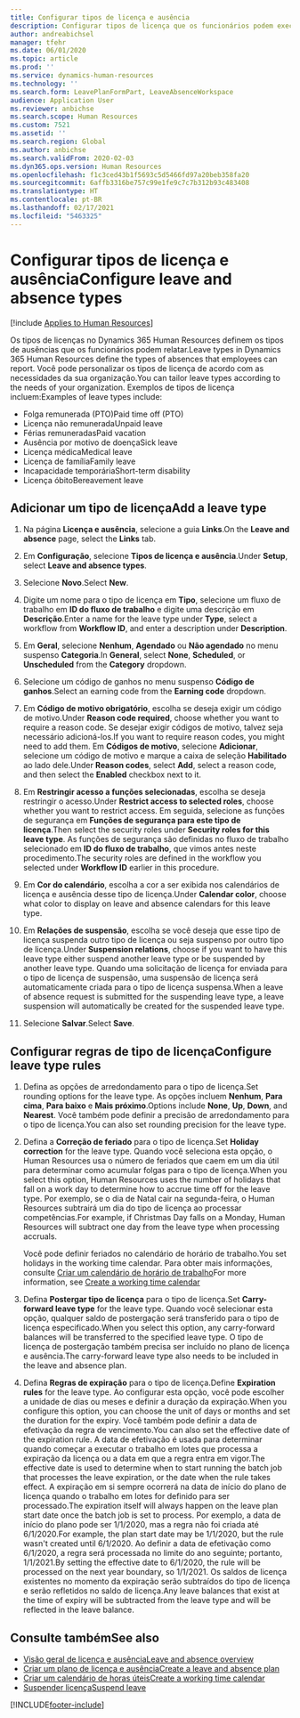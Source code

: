 ```yaml
---
title: Configurar tipos de licença e ausência
description: Configurar tipos de licença que os funcionários podem executar no Dynamics 365 Human Resources.
author: andreabichsel
manager: tfehr
ms.date: 06/01/2020
ms.topic: article
ms.prod: ''
ms.service: dynamics-human-resources
ms.technology: ''
ms.search.form: LeavePlanFormPart, LeaveAbsenceWorkspace
audience: Application User
ms.reviewer: anbichse
ms.search.scope: Human Resources
ms.custom: 7521
ms.assetid: ''
ms.search.region: Global
ms.author: anbichse
ms.search.validFrom: 2020-02-03
ms.dyn365.ops.version: Human Resources
ms.openlocfilehash: f1c3ced43b1f5693c5d5466fd97a20beb358fa20
ms.sourcegitcommit: 6affb3316be757c99e1fe9c7c7b312b93c483408
ms.translationtype: HT
ms.contentlocale: pt-BR
ms.lasthandoff: 02/17/2021
ms.locfileid: "5463325"
---
```

# <a name="configure-leave-and-absence-types"></a><span data-ttu-id="b736e-103">Configurar tipos de licença e ausência</span><span class="sxs-lookup"><span data-stu-id="b736e-103">Configure leave and absence types</span></span>

[!include [Applies to Human Resources](../includes/applies-to-hr.md)]

<span data-ttu-id="b736e-104">Os tipos de licenças no Dynamics 365 Human Resources definem os tipos de ausências que os funcionários podem relatar.</span><span class="sxs-lookup"><span data-stu-id="b736e-104">Leave types in Dynamics 365 Human Resources define the types of absences that employees can report.</span></span> <span data-ttu-id="b736e-105">Você pode personalizar os tipos de licença de acordo com as necessidades da sua organização.</span><span class="sxs-lookup"><span data-stu-id="b736e-105">You can tailor leave types according to the needs of your organization.</span></span> <span data-ttu-id="b736e-106">Exemplos de tipos de licença incluem:</span><span class="sxs-lookup"><span data-stu-id="b736e-106">Examples of leave types include:</span></span>

- <span data-ttu-id="b736e-107">Folga remunerada (PTO)</span><span class="sxs-lookup"><span data-stu-id="b736e-107">Paid time off (PTO)</span></span>
- <span data-ttu-id="b736e-108">Licença não remunerada</span><span class="sxs-lookup"><span data-stu-id="b736e-108">Unpaid leave</span></span>
- <span data-ttu-id="b736e-109">Férias remuneradas</span><span class="sxs-lookup"><span data-stu-id="b736e-109">Paid vacation</span></span>
- <span data-ttu-id="b736e-110">Ausência por motivo de doença</span><span class="sxs-lookup"><span data-stu-id="b736e-110">Sick leave</span></span>
- <span data-ttu-id="b736e-111">Licença médica</span><span class="sxs-lookup"><span data-stu-id="b736e-111">Medical leave</span></span>
- <span data-ttu-id="b736e-112">Licença de família</span><span class="sxs-lookup"><span data-stu-id="b736e-112">Family leave</span></span>
- <span data-ttu-id="b736e-113">Incapacidade temporária</span><span class="sxs-lookup"><span data-stu-id="b736e-113">Short-term disability</span></span>
- <span data-ttu-id="b736e-114">Licença óbito</span><span class="sxs-lookup"><span data-stu-id="b736e-114">Bereavement leave</span></span>

## <a name="add-a-leave-type"></a><span data-ttu-id="b736e-115">Adicionar um tipo de licença</span><span class="sxs-lookup"><span data-stu-id="b736e-115">Add a leave type</span></span>

1. <span data-ttu-id="b736e-116">Na página **Licença e ausência**, selecione a guia **Links**.</span><span class="sxs-lookup"><span data-stu-id="b736e-116">On the **Leave and absence** page, select the **Links** tab.</span></span>

2. <span data-ttu-id="b736e-117">Em **Configuração**, selecione **Tipos de licença e ausência**.</span><span class="sxs-lookup"><span data-stu-id="b736e-117">Under **Setup**, select **Leave and absence types**.</span></span>

3. <span data-ttu-id="b736e-118">Selecione **Novo**.</span><span class="sxs-lookup"><span data-stu-id="b736e-118">Select **New**.</span></span>

4. <span data-ttu-id="b736e-119">Digite um nome para o tipo de licença em **Tipo**, selecione um fluxo de trabalho em **ID do fluxo de trabalho** e digite uma descrição em **Descrição**.</span><span class="sxs-lookup"><span data-stu-id="b736e-119">Enter a name for the leave type under **Type**, select a workflow from **Workflow ID**, and enter a description under **Description**.</span></span>

5. <span data-ttu-id="b736e-120">Em **Geral**, selecione **Nenhum**, **Agendado** ou **Não agendado** no menu suspenso **Categoria**.</span><span class="sxs-lookup"><span data-stu-id="b736e-120">In **General**, select **None**, **Scheduled**, or **Unscheduled** from the **Category** dropdown.</span></span>

6. <span data-ttu-id="b736e-121">Selecione um código de ganhos no menu suspenso **Código de ganhos**.</span><span class="sxs-lookup"><span data-stu-id="b736e-121">Select an earning code from the **Earning code** dropdown.</span></span>

7. <span data-ttu-id="b736e-122">Em **Código de motivo obrigatório**, escolha se deseja exigir um código de motivo.</span><span class="sxs-lookup"><span data-stu-id="b736e-122">Under **Reason code required**, choose whether you want to require a reason code.</span></span> <span data-ttu-id="b736e-123">Se desejar exigir códigos de motivo, talvez seja necessário adicioná-los.</span><span class="sxs-lookup"><span data-stu-id="b736e-123">If you want to require reason codes, you might need to add them.</span></span> <span data-ttu-id="b736e-124">Em **Códigos de motivo**, selecione **Adicionar**, selecione um código de motivo e marque a caixa de seleção **Habilitado** ao lado dele.</span><span class="sxs-lookup"><span data-stu-id="b736e-124">Under **Reason codes**, select **Add**, select a reason code, and then select the **Enabled** checkbox next to it.</span></span>

8. <span data-ttu-id="b736e-125">Em **Restringir acesso a funções selecionadas**, escolha se deseja restringir o acesso.</span><span class="sxs-lookup"><span data-stu-id="b736e-125">Under **Restrict access to selected roles**, choose whether you want to restrict access.</span></span> <span data-ttu-id="b736e-126">Em seguida, selecione as funções de segurança em **Funções de segurança para este tipo de licença**.</span><span class="sxs-lookup"><span data-stu-id="b736e-126">Then select the security roles under **Security roles for this leave type**.</span></span> <span data-ttu-id="b736e-127">As funções de segurança são definidas no fluxo de trabalho selecionado em **ID do fluxo de trabalho**, que vimos antes neste procedimento.</span><span class="sxs-lookup"><span data-stu-id="b736e-127">The security roles are defined in the workflow you selected under **Workflow ID** earlier in this procedure.</span></span>

9. <span data-ttu-id="b736e-128">Em **Cor do calendário**, escolha a cor a ser exibida nos calendários de licença e ausência desse tipo de licença.</span><span class="sxs-lookup"><span data-stu-id="b736e-128">Under **Calendar color**, choose what color to display on leave and absence calendars for this leave type.</span></span> 

10. <span data-ttu-id="b736e-129">Em **Relações de suspensão**, escolha se você deseja que esse tipo de licença suspenda outro tipo de licença ou seja suspenso por outro tipo de licença.</span><span class="sxs-lookup"><span data-stu-id="b736e-129">Under **Suspension relations**, choose if you want to have this leave type either suspend another leave type or be suspended by another leave type.</span></span> <span data-ttu-id="b736e-130">Quando uma solicitação de licença for enviada para o tipo de licença de suspensão, uma suspensão de licença será automaticamente criada para o tipo de licença suspensa.</span><span class="sxs-lookup"><span data-stu-id="b736e-130">When a leave of absence request is submitted for the suspending leave type, a leave suspension will automatically be created for the suspended leave type.</span></span> 

10. <span data-ttu-id="b736e-131">Selecione **Salvar**.</span><span class="sxs-lookup"><span data-stu-id="b736e-131">Select **Save**.</span></span>

## <a name="configure-leave-type-rules"></a><span data-ttu-id="b736e-132">Configurar regras de tipo de licença</span><span class="sxs-lookup"><span data-stu-id="b736e-132">Configure leave type rules</span></span>

1. <span data-ttu-id="b736e-133">Defina as opções de arredondamento para o tipo de licença.</span><span class="sxs-lookup"><span data-stu-id="b736e-133">Set rounding options for the leave type.</span></span> <span data-ttu-id="b736e-134">As opções incluem **Nenhum**, **Para cima**, **Para baixo** e **Mais próximo**.</span><span class="sxs-lookup"><span data-stu-id="b736e-134">Options include **None**, **Up**, **Down**, and **Nearest**.</span></span> <span data-ttu-id="b736e-135">Você também pode definir a precisão de arredondamento para o tipo de licença.</span><span class="sxs-lookup"><span data-stu-id="b736e-135">You can also set rounding precision for the leave type.</span></span>

2. <span data-ttu-id="b736e-136">Defina a **Correção de feriado** para o tipo de licença.</span><span class="sxs-lookup"><span data-stu-id="b736e-136">Set **Holiday correction** for the leave type.</span></span> <span data-ttu-id="b736e-137">Quando você seleciona esta opção, o Human Resources usa o número de feriados que caem em um dia útil para determinar como acumular folgas para o tipo de licença.</span><span class="sxs-lookup"><span data-stu-id="b736e-137">When you select this option, Human Resources uses the number of holidays that fall on a work day to determine how to accrue time off for the leave type.</span></span> <span data-ttu-id="b736e-138">Por exemplo, se o dia de Natal cair na segunda-feira, o Human Resources subtrairá um dia do tipo de licença ao processar competências.</span><span class="sxs-lookup"><span data-stu-id="b736e-138">For example, if Christmas Day falls on a Monday, Human Resources will subtract one day from the leave type when processing accruals.</span></span>

   <span data-ttu-id="b736e-139">Você pode definir feriados no calendário de horário de trabalho.</span><span class="sxs-lookup"><span data-stu-id="b736e-139">You set holidays in the working time calendar.</span></span> <span data-ttu-id="b736e-140">Para obter mais informações, consulte [Criar um calendário de horário de trabalho](hr-leave-and-absence-working-time-calendar.md)</span><span class="sxs-lookup"><span data-stu-id="b736e-140">For more information, see [Create a working time calendar](hr-leave-and-absence-working-time-calendar.md)</span></span>
   
 3. <span data-ttu-id="b736e-141">Defina **Postergar tipo de licença** para o tipo de licença.</span><span class="sxs-lookup"><span data-stu-id="b736e-141">Set **Carry-forward leave type** for the leave type.</span></span> <span data-ttu-id="b736e-142">Quando você selecionar esta opção, qualquer saldo de postergação será transferido para o tipo de licença especificado.</span><span class="sxs-lookup"><span data-stu-id="b736e-142">When you select this option, any carry-forward balances will be transferred to the specified leave type.</span></span> <span data-ttu-id="b736e-143">O tipo de licença de postergação também precisa ser incluído no plano de licença e ausência.</span><span class="sxs-lookup"><span data-stu-id="b736e-143">The carry-forward leave type also needs to be included in the leave and absence plan.</span></span> 
 
 4. <span data-ttu-id="b736e-144">Defina **Regras de expiração** para o tipo de licença.</span><span class="sxs-lookup"><span data-stu-id="b736e-144">Define **Expiration rules** for the leave type.</span></span> <span data-ttu-id="b736e-145">Ao configurar esta opção, você pode escolher a unidade de dias ou meses e definir a duração da expiração.</span><span class="sxs-lookup"><span data-stu-id="b736e-145">When you configure this option, you can choose the unit of days or months and set the duration for the expiry.</span></span> <span data-ttu-id="b736e-146">Você também pode definir a data de efetivação da regra de vencimento.</span><span class="sxs-lookup"><span data-stu-id="b736e-146">You can also set the effective date of the expiration rule.</span></span> <span data-ttu-id="b736e-147">A data de efetivação é usada para determinar quando começar a executar o trabalho em lotes que processa a expiração da licença ou a data em que a regra entra em vigor.</span><span class="sxs-lookup"><span data-stu-id="b736e-147">The effective date is used to determine when to start running the batch job that processes the leave expiration, or the date when the rule takes effect.</span></span> <span data-ttu-id="b736e-148">A expiração em si sempre ocorrerá na data de início do plano de licença quando o trabalho em lotes for definido para ser processado.</span><span class="sxs-lookup"><span data-stu-id="b736e-148">The expiration itself will always happen on the leave plan start date once the batch job is set to process.</span></span> <span data-ttu-id="b736e-149">Por exemplo, a data de início do plano pode ser 1/1/2020, mas a regra não foi criada até 6/1/2020.</span><span class="sxs-lookup"><span data-stu-id="b736e-149">For example, the plan start date may be 1/1/2020, but the rule wasn't created until 6/1/2020.</span></span> <span data-ttu-id="b736e-150">Ao definir a data de efetivação como 6/1/2020, a regra será processada no limite do ano seguinte; portanto, 1/1/2021.</span><span class="sxs-lookup"><span data-stu-id="b736e-150">By setting the effective date to 6/1/2020, the rule will be processed on the next year boundary, so 1/1/2021.</span></span> <span data-ttu-id="b736e-151">Os saldos de licença existentes no momento da expiração serão subtraídos do tipo de licença e serão refletidos no saldo de licença.</span><span class="sxs-lookup"><span data-stu-id="b736e-151">Any leave balances that exist at the time of expiry will be subtracted from the leave type and will be reflected in the leave balance.</span></span> 
 
## <a name="see-also"></a><span data-ttu-id="b736e-152">Consulte também</span><span class="sxs-lookup"><span data-stu-id="b736e-152">See also</span></span>

- [<span data-ttu-id="b736e-153">Visão geral de licença e ausência</span><span class="sxs-lookup"><span data-stu-id="b736e-153">Leave and absence overview</span></span>](hr-leave-and-absence-overview.md)
- [<span data-ttu-id="b736e-154">Criar um plano de licença e ausência</span><span class="sxs-lookup"><span data-stu-id="b736e-154">Create a leave and absence plan</span></span>](hr-leave-and-absence-plans.md)
- [<span data-ttu-id="b736e-155">Criar um calendário de horas úteis</span><span class="sxs-lookup"><span data-stu-id="b736e-155">Create a working time calendar</span></span>](hr-leave-and-absence-working-time-calendar.md)
- [<span data-ttu-id="b736e-156">Suspender licença</span><span class="sxs-lookup"><span data-stu-id="b736e-156">Suspend leave</span></span>](hr-leave-and-absence-suspend-leave.md)



[!INCLUDE[footer-include](../includes/footer-banner.md)]
